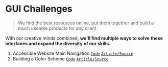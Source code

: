 # GUI Challenges

> We find the best resources online, put them together and build a much useable
> products for any client

With our creative minds combined, **we'll find multiple ways to solve these
interfaces and expand the diversity of our skills.**

1. Accessible Website Main Navigation
   [`Code`](https://github.com/ThriledLokki983/dev-lab/tree/master/FRONTEND/web-navigation)
   [`Article/Source`](https://web.dev/website-navigation/)
1. Building a Color Scheme
   [`Code`](https://github.com/ThriledLokki983/dev-lab/tree/master/FRONTEND/color-scheme)
   [`Article/Source`](https://web.dev/building-a-color-scheme/)
